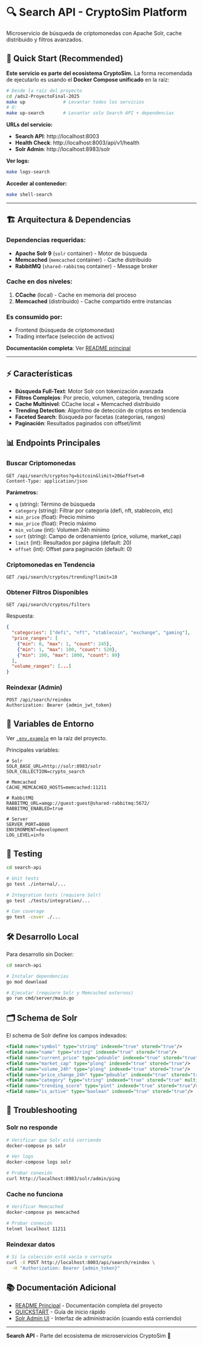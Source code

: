 # 🔍 Search API - CryptoSim Platform

Microservicio de búsqueda de criptomonedas con Apache Solr, cache distribuido y filtros avanzados.

## 🚀 Quick Start (Recommended)

**Este servicio es parte del ecosistema CryptoSim.** La forma recomendada de ejecutarlo es usando el **Docker Compose unificado** en la raíz:

```bash
# Desde la raíz del proyecto
cd /ads2-ProyectoFinal-2025
make up              # Levantar todos los servicios
# O:
make up-search       # Levantar solo Search API + dependencias
```

**URLs del servicio:**
- **Search API**: http://localhost:8003
- **Health Check**: http://localhost:8003/api/v1/health
- **Solr Admin**: http://localhost:8983/solr

**Ver logs:**
```bash
make logs-search
```

**Acceder al contenedor:**
```bash
make shell-search
```

---

## 🏗️ Arquitectura & Dependencias

### Dependencias requeridas:
- **Apache Solr 9** (`solr` container) - Motor de búsqueda
- **Memcached** (`memcached` container) - Cache distribuido
- **RabbitMQ** (`shared-rabbitmq` container) - Message broker

### Cache en dos niveles:
1. **CCache** (local) - Cache en memoria del proceso
2. **Memcached** (distribuido) - Cache compartido entre instancias

### Es consumido por:
- Frontend (búsqueda de criptomonedas)
- Trading interface (selección de activos)

**Documentación completa**: Ver [README principal](../README.md)

---

## ⚡ Características

- **Búsqueda Full-Text**: Motor Solr con tokenización avanzada
- **Filtros Complejos**: Por precio, volumen, categoría, trending score
- **Cache Multinivel**: CCache local + Memcached distribuido
- **Trending Detection**: Algoritmo de detección de criptos en tendencia
- **Faceted Search**: Búsqueda por facetas (categorías, rangos)
- **Paginación**: Resultados paginados con offset/limit

## 📊 Endpoints Principales

### Buscar Criptomonedas
```http
GET /api/search/cryptos?q=bitcoin&limit=20&offset=0
Content-Type: application/json
```

**Parámetros:**
- `q` (string): Término de búsqueda
- `category` (string): Filtrar por categoría (defi, nft, stablecoin, etc)
- `min_price` (float): Precio mínimo
- `max_price` (float): Precio máximo
- `min_volume` (int): Volumen 24h mínimo
- `sort` (string): Campo de ordenamiento (price, volume, market_cap)
- `limit` (int): Resultados por página (default: 20)
- `offset` (int): Offset para paginación (default: 0)

### Criptomonedas en Tendencia
```http
GET /api/search/cryptos/trending?limit=10
```

### Obtener Filtros Disponibles
```http
GET /api/search/cryptos/filters
```

Respuesta:
```json
{
  "categories": ["defi", "nft", "stablecoin", "exchange", "gaming"],
  "price_ranges": [
    {"min": 0, "max": 1, "count": 245},
    {"min": 1, "max": 100, "count": 520},
    {"min": 100, "max": 1000, "count": 89}
  ],
  "volume_ranges": [...]
}
```

### Reindexar (Admin)
```http
POST /api/search/reindex
Authorization: Bearer {admin_jwt_token}
```

## 🔧 Variables de Entorno

Ver [`.env.example`](../.env.example) en la raíz del proyecto.

Principales variables:
```env
# Solr
SOLR_BASE_URL=http://solr:8983/solr
SOLR_COLLECTION=crypto_search

# Memcached
CACHE_MEMCACHED_HOSTS=memcached:11211

# RabbitMQ
RABBITMQ_URL=amqp://guest:guest@shared-rabbitmq:5672/
RABBITMQ_ENABLED=true

# Server
SERVER_PORT=8080
ENVIRONMENT=development
LOG_LEVEL=info
```

## 🧪 Testing

```bash
cd search-api

# Unit tests
go test ./internal/...

# Integration tests (requiere Solr)
go test ./tests/integration/...

# Con coverage
go test -cover ./...
```

## 🛠️ Desarrollo Local

Para desarrollo sin Docker:

```bash
cd search-api

# Instalar dependencias
go mod download

# Ejecutar (requiere Solr y Memcached externos)
go run cmd/server/main.go
```

## 🗂️ Schema de Solr

El schema de Solr define los campos indexados:

```xml
<field name="symbol" type="string" indexed="true" stored="true"/>
<field name="name" type="string" indexed="true" stored="true"/>
<field name="current_price" type="pdouble" indexed="true" stored="true"/>
<field name="market_cap" type="plong" indexed="true" stored="true"/>
<field name="volume_24h" type="plong" indexed="true" stored="true"/>
<field name="price_change_24h" type="pdouble" indexed="true" stored="true"/>
<field name="category" type="string" indexed="true" stored="true" multiValued="true"/>
<field name="trending_score" type="pint" indexed="true" stored="true"/>
<field name="is_active" type="boolean" indexed="true" stored="true"/>
```

## 🐛 Troubleshooting

### Solr no responde
```bash
# Verificar que Solr está corriendo
docker-compose ps solr

# Ver logs
docker-compose logs solr

# Probar conexión
curl http://localhost:8983/solr/admin/ping
```

### Cache no funciona
```bash
# Verificar Memcached
docker-compose ps memcached

# Probar conexión
telnet localhost 11211
```

### Reindexar datos
```bash
# Si la colección está vacía o corrupta
curl -X POST http://localhost:8003/api/search/reindex \
  -H "Authorization: Bearer {admin_token}"
```

## 📚 Documentación Adicional

- [README Principal](../README.md) - Documentación completa del proyecto
- [QUICKSTART](../QUICKSTART.md) - Guía de inicio rápido
- [Solr Admin UI](http://localhost:8983/solr) - Interfaz de administración (cuando está corriendo)

---

**Search API** - Parte del ecosistema de microservicios CryptoSim 🚀
